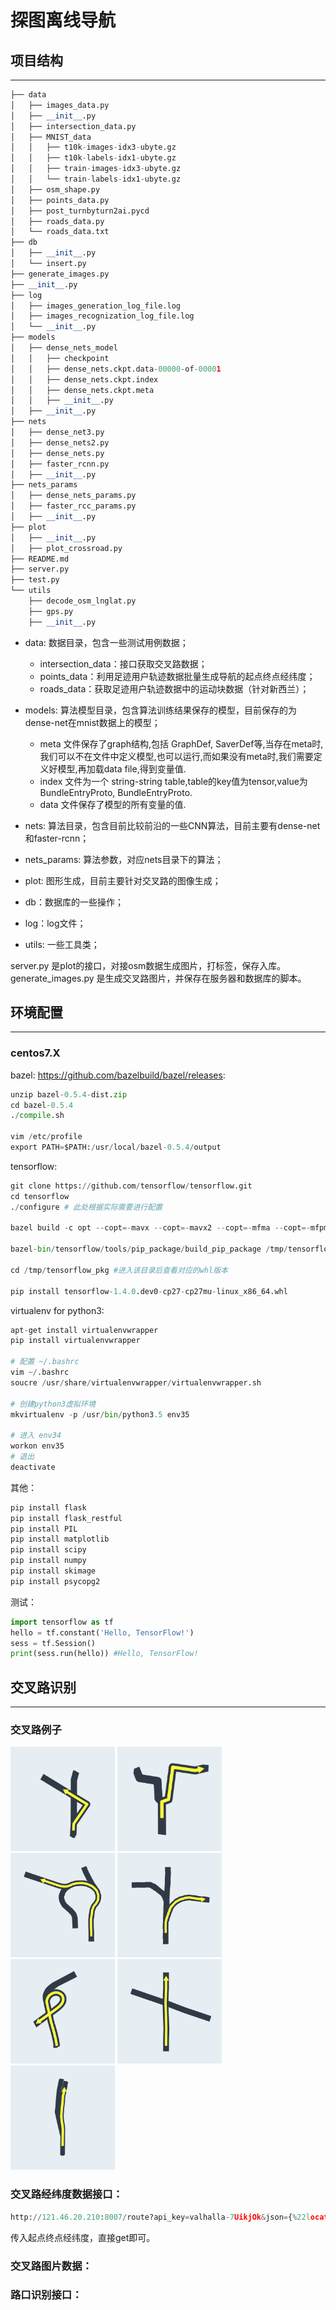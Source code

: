 # 探图离线导航


## 项目结构

---
```python
├── data
│   ├── images_data.py
│   ├── __init__.py
│   ├── intersection_data.py
│   ├── MNIST_data
│   │   ├── t10k-images-idx3-ubyte.gz
│   │   ├── t10k-labels-idx1-ubyte.gz
│   │   ├── train-images-idx3-ubyte.gz
│   │   └── train-labels-idx1-ubyte.gz
│   ├── osm_shape.py
│   ├── points_data.py
│   ├── post_turnbyturn2ai.pycd 
│   ├── roads_data.py
│   └── roads_data.txt
├── db
│   ├── __init__.py
│   └── insert.py
├── generate_images.py
├── __init__.py
├── log
│   ├── images_generation_log_file.log
│   ├── images_recognization_log_file.log
│   └── __init__.py
├── models
│   ├── dense_nets_model
│   │   ├── checkpoint
│   │   ├── dense_nets.ckpt.data-00000-of-00001
│   │   ├── dense_nets.ckpt.index
│   │   ├── dense_nets.ckpt.meta
│   │   ├── __init__.py
│   ├── __init__.py
├── nets
│   ├── dense_net3.py
│   ├── dense_nets2.py
│   ├── dense_nets.py
│   ├── faster_rcnn.py
│   ├── __init__.py
├── nets_params
│   ├── dense_nets_params.py
│   ├── faster_rcc_params.py
│   ├── __init__.py
├── plot
│   ├── __init__.py
│   ├── plot_crossroad.py
├── README.md
├── server.py
├── test.py
└── utils
    ├── decode_osm_lnglat.py
    ├── gps.py
    ├── __init__.py
```

- data: 数据目录，包含一些测试用例数据；

  - intersection_data：接口获取交叉路数据；
  - points_data：利用足迹用户轨迹数据批量生成导航的起点终点经纬度；
  - roads_data：获取足迹用户轨迹数据中的运动块数据（针对新西兰）；
- models: 算法模型目录，包含算法训练结果保存的模型，目前保存的为dense-net在mnist数据上的模型；
  
  - meta 文件保存了graph结构,包括 GraphDef, SaverDef等,当存在meta时,我们可以不在文件中定义模型,也可以运行,而如果没有meta时,我们需要定义好模型,再加载data file,得到变量值.
  - index 文件为一个 string-string table,table的key值为tensor,value为BundleEntryProto, BundleEntryProto.
  - data 文件保存了模型的所有变量的值.
  
- nets: 算法目录，包含目前比较前沿的一些CNN算法，目前主要有dense-net和faster-rcnn；
- nets_params: 算法参数，对应nets目录下的算法；
- plot: 图形生成，目前主要针对交叉路的图像生成；
- db：数据库的一些操作；
- log：log文件；
- utils: 一些工具类；

server.py 是plot的接口，对接osm数据生成图片，打标签，保存入库。
generate_images.py 是生成交叉路图片，并保存在服务器和数据库的脚本。

## 环境配置

---
### centos7.X

bazel: https://github.com/bazelbuild/bazel/releases:
```python
unzip bazel-0.5.4-dist.zip
cd bazel-0.5.4
./compile.sh

vim /etc/profile
export PATH=$PATH:/usr/local/bazel-0.5.4/output
```

tensorflow:
```python
git clone https://github.com/tensorflow/tensorflow.git
cd tensorflow
./configure # 此处根据实际需要进行配置

bazel build -c opt --copt=-mavx --copt=-mavx2 --copt=-mfma --copt=-mfpmath=both --copt=-msse4.2  //tensorflow/tools/pip_package:build_pip_package # 此处参数根据上一步configure设置

bazel-bin/tensorflow/tools/pip_package/build_pip_package /tmp/tensorflow_pkg

cd /tmp/tensorflow_pkg #进入该目录后查看对应的whl版本

pip install tensorflow-1.4.0.dev0-cp27-cp27mu-linux_x86_64.whl
```

virtualenv for python3:
```python
apt-get install virtualenvwrapper
pip install virtualenvwrapper

# 配置 ~/.bashrc
vim ~/.bashrc
soucre /usr/share/virtualenvwrapper/virtualenvwrapper.sh

# 创建python3虚拟环境
mkvirtualenv -p /usr/bin/python3.5 env35

# 进入 env34
workon env35
# 退出
deactivate
```

其他：
```python
pip install flask
pip install flask_restful
pip install PIL
pip install matplotlib
pip install scipy
pip install numpy
pip install skimage
pip install psycopg2
```

测试：
```python
import tensorflow as tf
hello = tf.constant('Hello, TensorFlow!')
sess = tf.Session()
print(sess.run(hello)) #Hello, TensorFlow!
```


## 交叉路识别

---

### 交叉路例子

<img src="https://raw.githubusercontent.com/yyccR/Pictures/master/CNN/1.png" width="167" height="167" />
<img src="https://raw.githubusercontent.com/yyccR/Pictures/master/CNN/2.png" width="167" height="167" />
<img src="https://raw.githubusercontent.com/yyccR/Pictures/master/CNN/3.png" width="167" height="167" />
<img src="https://raw.githubusercontent.com/yyccR/Pictures/master/CNN/4.png" width="167" height="167" />
<img src="https://raw.githubusercontent.com/yyccR/Pictures/master/CNN/5.png" width="167" height="167" />
<img src="https://raw.githubusercontent.com/yyccR/Pictures/master/CNN/6.png" width="167" height="167" />
<img src="https://raw.githubusercontent.com/yyccR/Pictures/master/CNN/7.png" width="167" height="167" />

### 交叉路经纬度数据接口：

```python
http://121.46.20.210:8007/route?api_key=valhalla-7UikjOk&json={%22locations%22:[{%22lat%22:23.136532062402154,%22lon%22:113.32118511199953},{%22lat%22:23.11589095262163,%22lon%22:113.28457832336427}],%22costing%22:%22auto%22,%22directions_options%22:{%22units%22:%22km%22,%22language%22:%22zh-CN%22,%22user_intersection_shap%22:%22true%22}
```
传入起点终点经纬度，直接get即可。

### 交叉路图片数据：


### 路口识别接口：
```python

```

